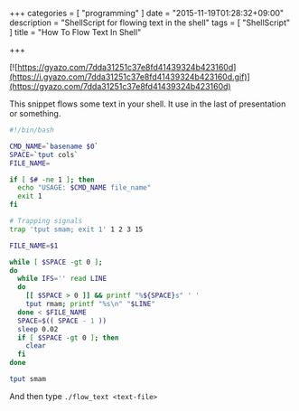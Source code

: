+++
categories = [
  "programming"
]
date = "2015-11-19T01:28:32+09:00"
description = "ShellScript for flowing text in the shell"
tags = [
  "ShellScript"
]
title = "How To Flow Text In Shell"

+++

[![https://gyazo.com/7dda31251c37e8fd41439324b423160d](https://i.gyazo.com/7dda31251c37e8fd41439324b423160d.gif)](https://gyazo.com/7dda31251c37e8fd41439324b423160d)

This snippet flows some text in your shell.  It use in the last of presentation or something.

```bash
#!/bin/bash

CMD_NAME=`basename $0`
SPACE=`tput cols`
FILE_NAME=

if [ $# -ne 1 ]; then
  echo "USAGE: $CMD_NAME file_name"
  exit 1
fi

# Trapping signals
trap 'tput smam; exit 1' 1 2 3 15

FILE_NAME=$1

while [ $SPACE -gt 0 ];
do
  while IFS='' read LINE
  do
    [[ $SPACE > 0 ]] && printf "%${SPACE}s" ' '
    tput rmam; printf "%s\n" "$LINE"
  done < $FILE_NAME
  SPACE=$(( SPACE - 1 ))
  sleep 0.02
  if [ $SPACE -gt 0 ]; then
    clear
  fi
done

tput smam
```

And then type `./flow_text <text-file>`
